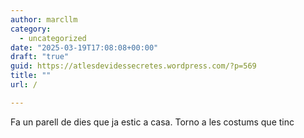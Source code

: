 ```yaml
---
author: marcllm
category:
  - uncategorized
date: "2025-03-19T17:08:08+00:00"
draft: "true"
guid: https://atlesdevidessecretes.wordpress.com/?p=569
title: ""
url: /

---
```

Fa un parell de dies que ja estic a casa. Torno a les costums que tinc
